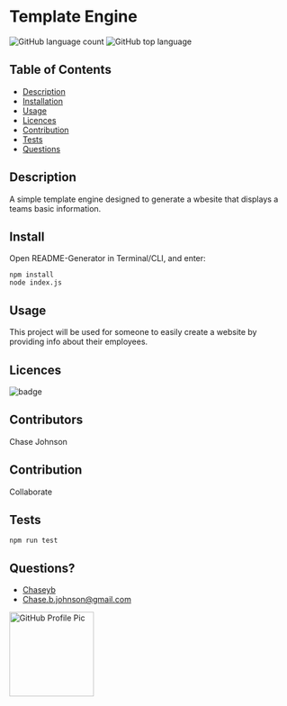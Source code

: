 
  # Template Engine 
  ![GitHub language count](https://img.shields.io/github/languages/count/chaseyb/hot-restaurant)
  ![GitHub top language](https://img.shields.io/github/languages/top/chaseyb/hot-restaurant)

  ## Table of Contents
  - [Description](#description)
  - [Installation](#install)
  - [Usage](#usage)
  - [Licences](#licences)
  - [Contribution](#contribution)
  - [Tests](#tests)
  - [Questions](#questions)
    
  ## Description
  A simple template engine designed to generate a wbesite that displays a teams basic information.

  ## Install
  Open README-Generator in Terminal/CLI, and enter:

  ```
  npm install
  node index.js 
  ```
          
  ## Usage
  This project will be used for someone to easily create a website by providing info about their employees.
          
  ## Licences 
  ![badge](https://img.shields.io/badge/License-Open-blue.svg)
  
  ## Contributors
  Chase Johnson  
          
  ## Contribution
  Collaborate
            
  ##  Tests
  ```
  npm run test
  ```

  ## Questions?
  * [Chaseyb](https://github.com/Chaseyb)
  * <Chase.b.johnson@gmail.com>

  <img src="https://github.com/Chaseyb.png" alt="GitHub Profile Pic" width="150" height="150">
  
    
